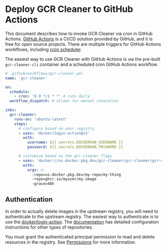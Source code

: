 # Deploy GCR Cleaner to GitHub Actions

This document describes how to invoke GCR Cleaner via cron in GitHub Actions.
[GitHub Actions][github-actions] is a CI/CD solution provided by GitHub, and it
is free for open source projects. There are multiple triggers for GitHub Actions
worklflows, including [cron scheduler][github-actions-cron].

The easiest way to use GCR Cleaner with GitHub Actions is via the pre-built
`gcr-cleaner-cli` container and a scheduled cron GitHub Actions workflow.

```yaml
# .github/workflows/gcr-cleaner.yml
name: 'gcr-cleaner'

on:
  schedule:
    - cron: '0 0 */1 * *' # runs daily
  workflow_dispatch: # allows for manual invocation

jobs:
  gcr-cleaner:
    runs-on: 'ubuntu-latest'
    steps:
      # configure based on your registry
      - uses: 'docker/login-action@v2'
        with:
          username: ${{ secrets.DOCKERHUB_USERNAME }}
          password: ${{ secrets.DOCKERHUB_PASSWORD }}

      # customize based on the gcr-cleaner flags
      - uses: 'docker://us-docker.pkg.dev/gcr-cleaner/gcr-cleaner/gcr-cleaner-cli'
        with:
          args: >-
            -repo=us-docker.pkg.dev/my-repo/my-thing
            -repo=ghcr.io/myuser/my-image
            -grace=48h
```


## Authentication

In order to actually delete images in the upstream registry, you will need to
authenticate to the upstream registry. The easiest way to authenticate is to use
the [docker/login-action][docker-auth]. The [documentation][docker-auth] has
detailed configuration instructions for other types of repositories.

You must grant the authenticated principal permission to read and delete
resources in the registry. See [Permissions](../README.md#permissions) for more
information.


[github-actions]: https://github.com/features/actions
[github-actions-cron]: https://docs.github.com/en/actions/using-workflows/events-that-trigger-workflows#schedule
[docker-auth]: https://github.com/docker/login-action

